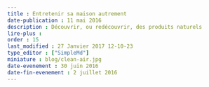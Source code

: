 ```yaml
---
title : Entretenir sa maison autrement
date-publication : 11 mai 2016
description : Découvrir, ou redécouvrir, des produits naturels
lire-plus : 
order : 15
last_modified : 27 Janvier 2017 12-10-23
type_editor : ["SimpleMd"]
miniature : blog/clean-air.jpg
date-evenement : 30 juin 2016
date-fin-evenement : 2 juillet 2016
---
```


